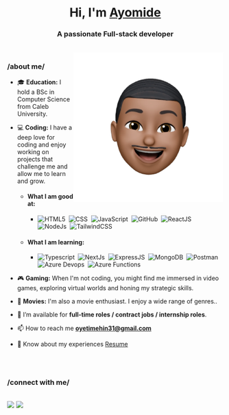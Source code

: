 <!-- ### Hi there 👋 -->

<!--
**Ayomide0123/Ayomide0123** is a ✨ _special_ ✨ repository because its `README.md` (this file) appears on your GitHub profile.

Here are some ideas to get you started:

- 🔭 I’m currently working on ...
- 🌱 I’m currently learning ...
- 👯 I’m looking to collaborate on ...
- 🤔 I’m looking for help with ...
- 💬 Ask me about ...
- 📫 How to reach me: ...
- 😄 Pronouns: ...
- ⚡ Fun fact: ...
-->

<h1 align="center">Hi, I'm <a href="https://ayomideoyetimehin.netlify.app/" target="blank">Ayomide</a></h1>
<h3 align="center">A passionate Full-stack developer</h3>
<br/>

<img align="right" top="500" height="auto" width="350" alt="GIF" src="./avatar.webp">

<h3>/about me/</h3>

- 🎓 **Education:** I hold a BSc in Computer Science from Caleb University.

- 💻 **Coding:** I have a deep love for coding and enjoy working on projects that challenge me and allow me to learn and grow.
  - <h4>What I am good at:</h4>
   
    - ![HTML5](https://img.shields.io/badge/HTML5-E34F26?style=for-the-badge&logo=html5&logoColor=white)&nbsp;
      ![CSS](https://img.shields.io/badge/CSS3-1572B6?style=for-the-badge&logo=css3&logoColor=white)&nbsp;
      ![JavaScript](https://img.shields.io/badge/JavaScript-323330?style=for-the-badge&logo=javascript&logoColor=F7DF1E)&nbsp;
      ![GitHub](https://img.shields.io/badge/GitHub-100000?style=for-the-badge&logo=github&logoColor=white)&nbsp;
      ![ReactJS](https://img.shields.io/badge/React-20232A?style=for-the-badge&logo=react&logoColor=61DAFB)&nbsp;
      ![NodeJs](https://img.shields.io/badge/Node%20js-339933?style=for-the-badge&logo=nodedotjs&logoColor=white)&nbsp;
      ![TailwindCSS](https://img.shields.io/badge/Tailwind_CSS-38B2AC?style=for-the-badge&logo=tailwind-css&logoColor=white)&nbsp;
  
  - <h4>What I am learning:</h4>
  
    - ![Typescript](https://img.shields.io/badge/TypeScript-007ACC?style=for-the-badge&logo=typescript&logoColor=white)&nbsp;
      ![NextJs](https://img.shields.io/badge/next%20js-000000?style=for-the-badge&logo=nextdotjs&logoColor=white)&nbsp;
      ![ExpressJS](https://img.shields.io/badge/Express%20js-000000?style=for-the-badge&logo=express&logoColor=white)&nbsp;
      ![MongoDB](https://img.shields.io/badge/MongoDB-4EA94B?style=for-the-badge&logo=mongodb&logoColor=white)&nbsp;
      ![Postman](https://img.shields.io/badge/Postman-FF6C37?style=for-the-badge&logo=Postman&logoColor=white)&nbsp;
      ![Azure Devops](https://img.shields.io/badge/Azure_DevOps-0078D7?style=for-the-badge&logo=azure-devops&logoColor=white)&nbsp;
      ![Azure Functions](https://img.shields.io/badge/Azure_Functions-0062AD?style=for-the-badge&logo=azure-functions&logoColor=white)&nbsp;
      


- 🎮 **Gaming:** When I'm not coding, you might find me immersed in video games, exploring virtual worlds and honing my strategic skills.
  
- 🍿 **Movies:** I'm also a movie enthusiast. I enjoy a wide range of genres..

- 🤝 I’m available for <strong>full-time roles / contract jobs / internship roles</strong>.

- 📫 How to reach me **oyetimehin31@gmail.com**

- 📄 Know about my experiences <a href="https://drive.google.com/file/d/1-61HdoiafxTqxh5ElRe5AhJ9ZiXWcOhg/view?usp=drive_link" target="blank">Resume</a>
<br/>
<br/>

<h3 align="left" >/connect with me/</h3>

[<img src="https://img.shields.io/badge/linkedin-%230077B5.svg?&style=for-the-badge&logo=linkedin&logoColor=white" />](https://www.linkedin.com/in/ayomide-oyetimehin-6946411b9/) [<img src = "https://img.shields.io/badge/twitter-%2320A1F1.svg?&style=for-the-badge&logo=twitter&logoColor=white">](https://twitter.com/just_ayomide_)
---
<!-- 
Credit: [Oyetimehin Ayomide](https://github.com/Ayomide0123)

Last Edited on: 027/09/2023 -->
